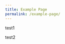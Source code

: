 ```yaml
---
title: Example Page
permalink: /example-page/
---
```

<div class="row">
  <div class="col-6">
    <p>test1</p>
  </div>
  <div class="col-6">
    <p>test2</p>
  </div>
</div>